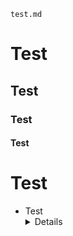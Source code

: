 ```
test.md
```

# Test
## Test
### Test
#### Test
<h1>Test</h1>
<script>
  alert("test");
</script>
<ul>
  <li>
    <summary>Test</summary>
    <details>
# Test

```
1234567890
```

Test
  </li>
</ul>
